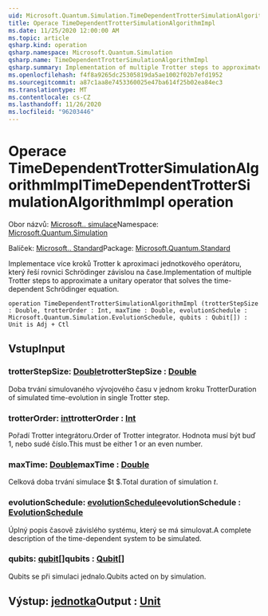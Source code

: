 ```yaml
---
uid: Microsoft.Quantum.Simulation.TimeDependentTrotterSimulationAlgorithmImpl
title: Operace TimeDependentTrotterSimulationAlgorithmImpl
ms.date: 11/25/2020 12:00:00 AM
ms.topic: article
qsharp.kind: operation
qsharp.namespace: Microsoft.Quantum.Simulation
qsharp.name: TimeDependentTrotterSimulationAlgorithmImpl
qsharp.summary: Implementation of multiple Trotter steps to approximate a unitary operator that solves the time-dependent Schrödinger equation.
ms.openlocfilehash: f4f8a9265dc25305819da5ae1002f02b7efd1952
ms.sourcegitcommit: a87c1aa8e7453360025e47ba614f25b02ea84ec3
ms.translationtype: MT
ms.contentlocale: cs-CZ
ms.lasthandoff: 11/26/2020
ms.locfileid: "96203446"
---
```

# <a name="timedependenttrottersimulationalgorithmimpl-operation"></a><span data-ttu-id="1501d-102">Operace TimeDependentTrotterSimulationAlgorithmImpl</span><span class="sxs-lookup"><span data-stu-id="1501d-102">TimeDependentTrotterSimulationAlgorithmImpl operation</span></span>

<span data-ttu-id="1501d-103">Obor názvů: [Microsoft.. simulace](xref:Microsoft.Quantum.Simulation)</span><span class="sxs-lookup"><span data-stu-id="1501d-103">Namespace: [Microsoft.Quantum.Simulation](xref:Microsoft.Quantum.Simulation)</span></span>

<span data-ttu-id="1501d-104">Balíček: [Microsoft.. Standard](https://nuget.org/packages/Microsoft.Quantum.Standard)</span><span class="sxs-lookup"><span data-stu-id="1501d-104">Package: [Microsoft.Quantum.Standard](https://nuget.org/packages/Microsoft.Quantum.Standard)</span></span>


<span data-ttu-id="1501d-105">Implementace více kroků Trotter k aproximaci jednotkového operátoru, který řeší rovnici Schrödinger závislou na čase.</span><span class="sxs-lookup"><span data-stu-id="1501d-105">Implementation of multiple Trotter steps to approximate a unitary operator that solves the time-dependent Schrödinger equation.</span></span>

```qsharp
operation TimeDependentTrotterSimulationAlgorithmImpl (trotterStepSize : Double, trotterOrder : Int, maxTime : Double, evolutionSchedule : Microsoft.Quantum.Simulation.EvolutionSchedule, qubits : Qubit[]) : Unit is Adj + Ctl
```


## <a name="input"></a><span data-ttu-id="1501d-106">Vstup</span><span class="sxs-lookup"><span data-stu-id="1501d-106">Input</span></span>

### <a name="trotterstepsize--double"></a><span data-ttu-id="1501d-107">trotterStepSize: [Double](xref:microsoft.quantum.lang-ref.double)</span><span class="sxs-lookup"><span data-stu-id="1501d-107">trotterStepSize : [Double](xref:microsoft.quantum.lang-ref.double)</span></span>

<span data-ttu-id="1501d-108">Doba trvání simulovaného vývojového času v jednom kroku Trotter</span><span class="sxs-lookup"><span data-stu-id="1501d-108">Duration of simulated time-evolution in single Trotter step.</span></span>


### <a name="trotterorder--int"></a><span data-ttu-id="1501d-109">trotterOrder: [int](xref:microsoft.quantum.lang-ref.int)</span><span class="sxs-lookup"><span data-stu-id="1501d-109">trotterOrder : [Int](xref:microsoft.quantum.lang-ref.int)</span></span>

<span data-ttu-id="1501d-110">Pořadí Trotter integrátoru.</span><span class="sxs-lookup"><span data-stu-id="1501d-110">Order of Trotter integrator.</span></span> <span data-ttu-id="1501d-111">Hodnota musí být buď 1, nebo sudé číslo.</span><span class="sxs-lookup"><span data-stu-id="1501d-111">This must be either 1 or an even number.</span></span>


### <a name="maxtime--double"></a><span data-ttu-id="1501d-112">maxTime: [Double](xref:microsoft.quantum.lang-ref.double)</span><span class="sxs-lookup"><span data-stu-id="1501d-112">maxTime : [Double](xref:microsoft.quantum.lang-ref.double)</span></span>

<span data-ttu-id="1501d-113">Celková doba trvání simulace $t $.</span><span class="sxs-lookup"><span data-stu-id="1501d-113">Total duration of simulation $t$.</span></span>


### <a name="evolutionschedule--evolutionschedule"></a><span data-ttu-id="1501d-114">evolutionSchedule: [evolutionSchedule](xref:Microsoft.Quantum.Simulation.EvolutionSchedule)</span><span class="sxs-lookup"><span data-stu-id="1501d-114">evolutionSchedule : [EvolutionSchedule](xref:Microsoft.Quantum.Simulation.EvolutionSchedule)</span></span>

<span data-ttu-id="1501d-115">Úplný popis časově závislého systému, který se má simulovat.</span><span class="sxs-lookup"><span data-stu-id="1501d-115">A complete description of the time-dependent system to be simulated.</span></span>


### <a name="qubits--qubit"></a><span data-ttu-id="1501d-116">qubits: [qubit](xref:microsoft.quantum.lang-ref.qubit)[]</span><span class="sxs-lookup"><span data-stu-id="1501d-116">qubits : [Qubit](xref:microsoft.quantum.lang-ref.qubit)[]</span></span>

<span data-ttu-id="1501d-117">Qubits se při simulaci jednalo.</span><span class="sxs-lookup"><span data-stu-id="1501d-117">Qubits acted on by simulation.</span></span>



## <a name="output--unit"></a><span data-ttu-id="1501d-118">Výstup: [jednotka](xref:microsoft.quantum.lang-ref.unit)</span><span class="sxs-lookup"><span data-stu-id="1501d-118">Output : [Unit](xref:microsoft.quantum.lang-ref.unit)</span></span>

